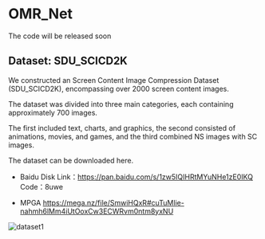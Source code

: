 # OMR_Net

The code will be released soon

## Dataset: SDU_SCICD2K

We constructed an Screen Content Image Compression Dataset (SDU_SCICD2K), encompassing over 2000 screen content images. 

The dataset was divided into three main categories, each containing approximately 700 images. 

The first included text, charts, and graphics, the second consisted of animations, movies, and games, and the third combined NS images with SC images.

The dataset can be downloaded here.

- Baidu Disk
Link：https://pan.baidu.com/s/1zw5IQIHRtMYuNHe1zE0IKQ 
Code：8uwe

- MPGA
https://mega.nz/file/SmwiHQxR#cuTuMlie-nahmh6lMm4iUtOoxCw3ECWRvm0ntm8yxNU




![dataset1](https://github.com/SunshineSki/OMR_Net/assets/34992999/ac1b5bf7-9f85-4e29-b3d2-39248d65555a)
